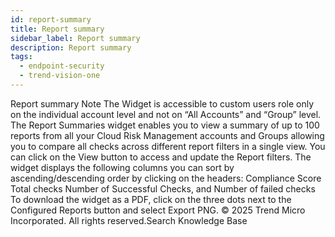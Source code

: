 ```yaml
---
id: report-summary
title: Report summary
sidebar_label: Report summary
description: Report summary
tags:
  - endpoint-security
  - trend-vision-one
---
```


 Report summary Note The Widget is accessible to custom users role only on the individual account level and not on “All Accounts” and “Group” level. The Report Summaries widget enables you to view a summary of up to 100 reports from all your Cloud Risk Management accounts and Groups allowing you to compare all checks across different report filters in a single view. You can click on the View button to access and update the Report filters. The widget displays the following columns you can sort by ascending/descending order by clicking on the headers: Compliance Score Total checks Number of Successful Checks, and Number of failed checks To download the widget as a PDF, click on the three dots next to the Configured Reports button and select Export PNG. © 2025 Trend Micro Incorporated. All rights reserved.Search Knowledge Base